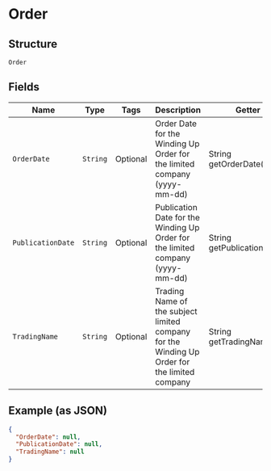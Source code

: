 
# Order

## Structure

`Order`

## Fields

| Name | Type | Tags | Description | Getter | Setter |
|  --- | --- | --- | --- | --- | --- |
| `OrderDate` | `String` | Optional | Order Date for the Winding Up Order for the limited company (yyyy-mm-dd) | String getOrderDate() | setOrderDate(String orderDate) |
| `PublicationDate` | `String` | Optional | Publication Date for the Winding Up Order for the limited company (yyyy-mm-dd) | String getPublicationDate() | setPublicationDate(String publicationDate) |
| `TradingName` | `String` | Optional | Trading Name of the subject limited company for the Winding Up Order for the limited company | String getTradingName() | setTradingName(String tradingName) |

## Example (as JSON)

```json
{
  "OrderDate": null,
  "PublicationDate": null,
  "TradingName": null
}
```

